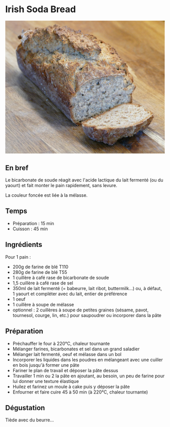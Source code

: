 # Irish Soda Bread

![Irish soda bread](/irish_soda_bread.jpg)

## En bref

Le bicarbonate de soude réagit avec l'acide lactique du lait fermenté
(ou du yaourt) et fait monter le pain rapidement, sans levure.

La couleur foncée est liée à la mélasse.

## Temps

* Préparation : 15 min
* Cuisson : 45 min

## Ingrédients

Pour 1 pain :

* 200g de farine de blé T110
* 280g de farine de blé T55
* 1 cuillère à café rase de bicarbonate de soude
* 1,5 cuillère à café rase de sel
* 350ml de lait fermenté (= babeurre, lait ribot, buttermilk...) ou, à défaut, 1
  yaourt et compléter avec du lait, entier de préférence
* 1 oeuf
* 1 cuillère à soupe de mélasse
* optionnel : 2 cuillères à soupe de petites graines (sésame, pavot,
  tournesol, courge, lin, etc.) pour saupoudrer ou incorporer dans la
  pâte

## Préparation

* Préchauffer le four à 220°C, chaleur tournante
* Mélanger farines, bicarbonates et sel dans un grand saladier
* Mélanger lait fermenté, oeuf et mélasse dans un bol
* Incorporer les liquides dans les poudres en mélangeant avec une
  cuiller en bois jusqu'à former une pâte
* Fariner le plan de travail et déposer la pâte dessus
* Travailler 1 min ou 2 la pâte en ajoutant, au besoin, un peu de
  farine pour lui donner une texture élastique
* Huilez et farinez un moule à cake puis y déposer la pâte
* Enfourner et faire cuire 45 à 50 min (à 220°C, chaleur tournante)

## Dégustation

Tiède avec du beurre...

